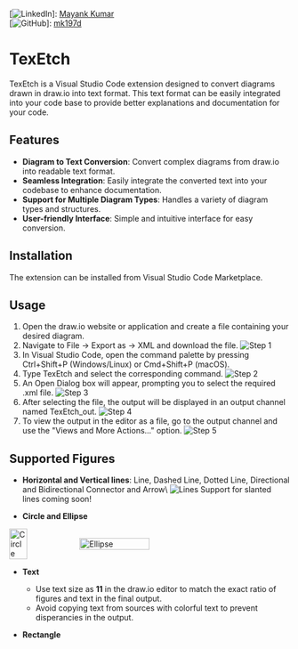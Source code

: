 [![LinkedIn](https://img.shields.io/badge/LinkedIn-Profile-blue)]: [Mayank Kumar](www.linkedin.com/in/mayank-kumar-1aa821254)  
[![GitHub](https://img.shields.io/badge/GitHub-Profile-black)]: [mk197d](https://github.com/mk197d)

# TexEtch

TexEtch is a Visual Studio Code extension designed to convert diagrams drawn in draw.io into text format. This text format can be easily integrated into your code base to provide better explanations and documentation for your code.

## Features

- **Diagram to Text Conversion**: Convert complex diagrams from draw.io into readable text format.
- **Seamless Integration**: Easily integrate the converted text into your codebase to enhance documentation.
- **Support for Multiple Diagram Types**: Handles a variety of diagram types and structures.
- **User-friendly Interface**: Simple and intuitive interface for easy conversion.

## Installation

The extension can be installed from Visual Studio Code Marketplace.

## Usage
1. Open the draw.io website or application and create a file containing your desired diagram.
2. Navigate to File -> Export as -> XML and download the file.
![Step 1](https://github.com/mk197d/TexEtch/blob/main/Step1.png)
3. In Visual Studio Code, open the command palette by pressing Ctrl+Shift+P (Windows/Linux) or Cmd+Shift+P (macOS).
4. Type TexEtch and select the corresponding command.
![Step 2](https://github.com/mk197d/TexEtch/blob/main/Step2.png)
5. An Open Dialog box will appear, prompting you to select the required .xml file.
![Step 3](https://github.com/mk197d/TexEtch/blob/main/Step3.png)
6. After selecting the file, the output will be displayed in an output channel named TexEtch_out.
![Step 4](https://github.com/mk197d/TexEtch/blob/main/Step4.png)
7. To view the output in the editor as a file, go to the output channel and use the "Views and More Actions..." option.
![Step 5](https://github.com/mk197d/TexEtch/blob/main/Step5.png)

## Supported Figures

- **Horizontal and Vertical lines**: Line, Dashed Line, Dotted Line, Directional and Bidirectional Connector and Arrow\\
![Lines](https://github.com/mk197d/TexEtch/blob/main/Lines2.png)
    Support for slanted lines coming soon!

- **Circle and Ellipse**
<div style="display: flex; align-items: center;">
  <img src="https://github.com/mk197d/TexEtch/blob/main/Circle.png" alt="Circle" width="25%">
  <img src="https://github.com/mk197d/TexEtch/blob/main/Ellipse.png" alt="Ellipse" width="50%">
</div>

- **Text**
    - Use text size as **11** in the draw.io editor to match the exact ratio of figures and text in the final output.
    - Avoid copying text from sources with colorful text to prevent disperancies in the output.

- **Rectangle** 
